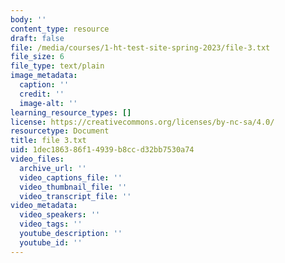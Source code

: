 ```yaml
---
body: ''
content_type: resource
draft: false
file: /media/courses/1-ht-test-site-spring-2023/file-3.txt
file_size: 6
file_type: text/plain
image_metadata:
  caption: ''
  credit: ''
  image-alt: ''
learning_resource_types: []
license: https://creativecommons.org/licenses/by-nc-sa/4.0/
resourcetype: Document
title: file 3.txt
uid: 1dec1863-86f1-4939-b8cc-d32bb7530a74
video_files:
  archive_url: ''
  video_captions_file: ''
  video_thumbnail_file: ''
  video_transcript_file: ''
video_metadata:
  video_speakers: ''
  video_tags: ''
  youtube_description: ''
  youtube_id: ''
---
```

